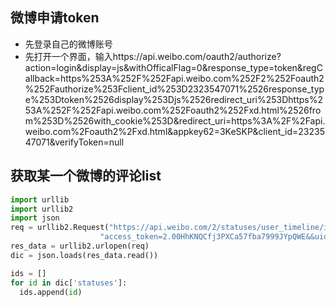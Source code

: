 ## 微博申请token
* 先登录自己的微博账号
* 先打开一个界面，输入https://api.weibo.com/oauth2/authorize?action=login&display=js&withOfficalFlag=0&response_type=token&regCallback=https%253A%252F%252Fapi.weibo.com%252F2%252Foauth2%252Fauthorize%253Fclient_id%253D2323547071%2526response_type%253Dtoken%2526display%253Djs%2526redirect_uri%253Dhttps%253A%252F%252Fapi.weibo.com%252Foauth2%252Fxd.html%2526from%253D%2526with_cookie%253D&redirect_uri=https%3A%2F%2Fapi.weibo.com%2Foauth2%2Fxd.html&appkey62=3KeSKP&client_id=2323547071&verifyToken=null

## 获取某一个微博的评论list
  ```python
  import urllib
  import urllib2
import json
req = urllib2.Request("https://api.weibo.com/2/statuses/user_timeline/ids.json?"
                      "access_token=2.00HhKNQCfj3PXCa57fba7999JYpQWE&&uid=1648007681")
res_data = urllib2.urlopen(req)
dic = json.loads(res_data.read())

ids = []
for id in dic['statuses']:
    ids.append(id)
